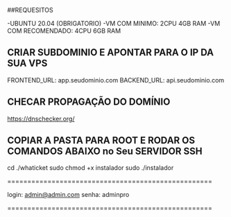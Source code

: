 ##REQUESITOS 

-UBUNTU 20.04 (OBRIGATORIO)
-VM COM MINIMO: 2CPU 4GB RAM
-VM COM RECOMENDADO: 4CPU 6GB RAM


## CRIAR SUBDOMINIO E APONTAR PARA O IP DA SUA VPS ##

FRONTEND_URL: app.seudominio.com
BACKEND_URL:  api.seudominio.com

## CHECAR PROPAGAÇÃO DO DOMÍNIO ##

https://dnschecker.org/

## COPIAR A PASTA PARA ROOT E RODAR OS COMANDOS ABAIXO no Seu SERVIDOR SSH ##

cd ./whaticket
sudo chmod +x instalador
sudo ./instalador

===================================================

login: admin@admin.com
senha: adminpro

===================================================

